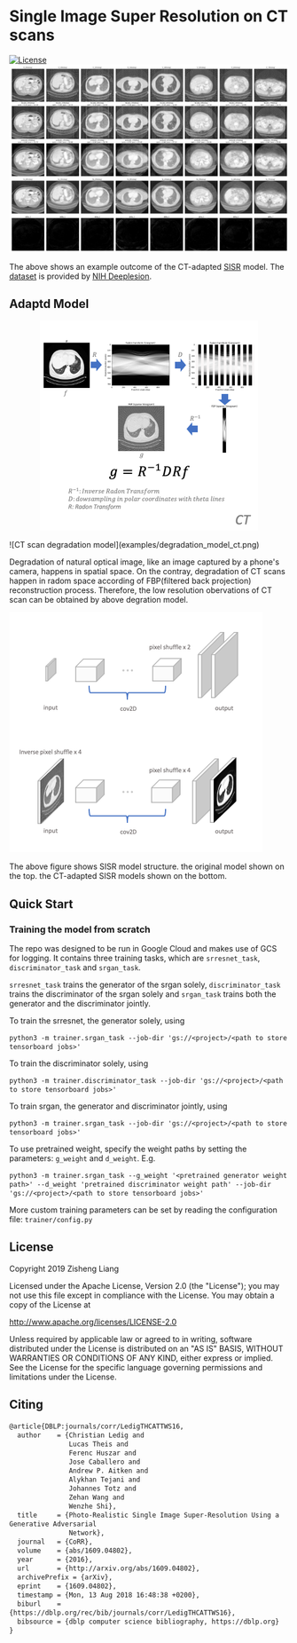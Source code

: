 # Single Image Super Resolution on CT scans

[![License](https://img.shields.io/badge/License-Apache%202.0-blue.svg)](https://opensource.org/licenses/Apache-2.0)
![example result of srgan](examples/sisr_ct_example.png)

The above shows an example outcome of the CT-adapted [SISR](https://github.com/jason-zl190/sisr.git) model. The [dataset](https://github.com/jason-zl190/datasets.git) is provided by [NIH Deeplesion](https://nihcc.app.box.com/v/DeepLesion). 

## Adaptd Model
<p align="center">
  <img src="examples/degradation_model_ct.png" alt="CT scan degradation model"/>
</p>
![CT scan degradation model](examples/degradation_model_ct.png)

Degradation of natural optical image, like an image captured by a phone's camera, happens in spatial space. On the contray, degradation of CT scans happen in radom space according of FBP(filtered back projection) reconstruction process. Therefore, the low resolution obervations of CT scan can be obtained by above degration model.

![CT-adapted SISR model](examples/sisr_ct_model.png)

The above figure shows SISR model structure. the original model shown on the top. the CT-adapted SISR models shown on the bottom.

## Quick Start

### Training the model from scratch
The repo was designed to be run in Google Cloud and makes use of GCS for logging. 
It contains three training tasks, which are `srresnet_task`, `discriminator_task` and `srgan_task`. 

`srresnet_task` trains the generator of the srgan solely, `discriminator_task` trains the discriminator of the srgan solely and `srgan_task` trains both the generator and the discriminator jointly.

To train the srresnet, the generator solely, using
```
python3 -m trainer.srgan_task --job-dir 'gs://<project>/<path to store tensorboard jobs>'
```

To train the discriminator solely, using
```
python3 -m trainer.discriminator_task --job-dir 'gs://<project>/<path to store tensorboard jobs>'
```

To train srgan, the generator and discriminator jointly, using
```
python3 -m trainer.srgan_task --job-dir 'gs://<project>/<path to store tensorboard jobs>'
```

To use pretrained weight, specify the weight paths by setting the parameters: `g_weight` and `d_weight`. E.g.
```
python3 -m trainer.srgan_task --g_weight '<pretrained generator weight path>' --d_weight 'pretrained discriminator weight path' --job-dir 'gs://<project>/<path to store tensorboard jobs>'
```

More custom training parameters can be set by reading the configuration file: `trainer/config.py`

## License
Copyright 2019 Zisheng Liang

Licensed under the Apache License, Version 2.0 (the "License"); you may not use this file except in compliance with the License. You may obtain a copy of the License at

http://www.apache.org/licenses/LICENSE-2.0

Unless required by applicable law or agreed to in writing, software distributed under the License is distributed on an "AS IS" BASIS, WITHOUT WARRANTIES OR CONDITIONS OF ANY KIND, either express or implied. See the License for the specific language governing permissions and limitations under the License.

## Citing
```
@article{DBLP:journals/corr/LedigTHCATTWS16,
  author    = {Christian Ledig and
               Lucas Theis and
               Ferenc Huszar and
               Jose Caballero and
               Andrew P. Aitken and
               Alykhan Tejani and
               Johannes Totz and
               Zehan Wang and
               Wenzhe Shi},
  title     = {Photo-Realistic Single Image Super-Resolution Using a Generative Adversarial
               Network},
  journal   = {CoRR},
  volume    = {abs/1609.04802},
  year      = {2016},
  url       = {http://arxiv.org/abs/1609.04802},
  archivePrefix = {arXiv},
  eprint    = {1609.04802},
  timestamp = {Mon, 13 Aug 2018 16:48:38 +0200},
  biburl    = {https://dblp.org/rec/bib/journals/corr/LedigTHCATTWS16},
  bibsource = {dblp computer science bibliography, https://dblp.org}
}
```
